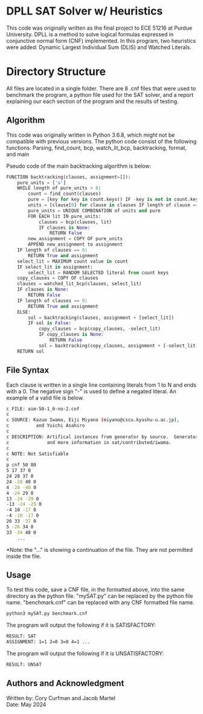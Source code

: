 # DPLL SAT Solver w/ Heuristics
This code was originally written as the final project to ECE 51216 at Purdue University. DPLL is a method to solve logical formulas expressed in conjunctive normal form (CNF) implemented. In this program, two heuristics were added: Dynamic Largest Individual Sum (DLIS) and Watched Literals.

# Directory Structure
All files are located in a single folder. There are 8 .cnf files that were used to benchmark the program, a python file used for the SAT solver, and a report explaining our each section of the program and the results of testing.

## Algorithm
This code was originally written in Python 3.6.8, which might not be compatible with previous versions. The python code consist of the following functions: Parsing, find_count, bcp, watch_lit_bcp, backtracking, format, and main

 Pseudo code of the main backtracking algorithm is below:

```python
FUNCTION backtracking(clauses, assignment=[]):
    pure_units = ['a']
    WHILE length of pure_units > 0:
        count = find_count(clauses)
        pure = [key for key in count.keys() IF -key is not in count.keys()]
        units = [clause[0] for clause in clauses IF length of clause == 1]
        pure_units = UNIQUE COMBINATION of units and pure
        FOR EACH lit IN pure_units:
            clauses = bcp(clauses, lit)
            IF clauses is None:
                RETURN False
        new_assignment = COPY OF pure_units
        APPEND new_assignment to assignment
    IF length of clauses == 0:
        RETURN True and assignment
    select_lit = MAXIMUM count value in count
    IF select_lit in assignment:
        select_lit = RANDOM SELECTED literal from count keys
    copy_clauses = COPY OF clauses
    clauses = watched_lit_bcp(clauses, select_lit)
    IF clauses is None:
        RETURN False
    IF length of clauses == 0:
        RETURN True and assignment
    ELSE:
        sol = backtracking(clauses, assignment + [select_lit])
        IF sol is False:
            copy_clauses = bcp(copy_clauses, -select_lit)
            IF copy_clauses is None:
                RETURN False
            sol = backtracking(copy_clauses, assignment + [-select_lit])
    RETURN sol
```

## File Syntax
Each clause is written in a single line containing literals from 1 to N and ends with a 0. The negative sign "-" is used to define a negated literal. An example of a valid file is below. 

```bash
c FILE: aim-50-1_6-no-2.cnf
c
c SOURCE: Kazuo Iwama, Eiji Miyano (miyano@cscu.kyushu-u.ac.jp),
c          and Yuichi Asahiro
c
c DESCRIPTION: Artifical instances from generator by source.  Generators
c              and more information in sat/contributed/iwama.
c
c NOTE: Not Satisfiable
c
p cnf 50 80
5 17 37 0
24 28 37 0
24 -28 40 0
4 -28 -40 0
4 -24 29 0
13 -24 -29 0
-13 -24 -29 0
-4 10 -17 0
-4 -10 -17 0
26 33 -37 0
5 -26 34 0
33 -34 48 0
    ...
```

*Note: the "..." is showing a continuation of the file. They are not permitted inside the file.

## Usage
To test this code, save a CNF file, in the formatted above, into the same directory as the python file. "mySAT.py" can be replaced by the python file name. "benchmark.cnf" can be replaced with any CNF formatted file name.

```bash
python3 mySAT.py benchmark.cnf
```
The program will output the following if it is SATISFACTORY:
```bash
RESULT: SAT
ASSIGNMENT: 1=1 2=0 3=0 4=1 ...
```
The program will output the following if it is UNSATISFACTORY:
```bash
RESULT: UNSAT
```
## Authors and Acknowledgment
Written by: Cory Curfman and Jacob Martel \
Date: May 2024

